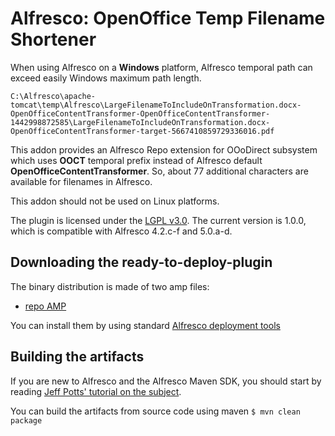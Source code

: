 Alfresco: OpenOffice Temp Filename Shortener
============================================
When using Alfresco on a **Windows** platform, Alfresco temporal path can exceed easily Windows maximum path length.

```C:\Alfresco\apache-tomcat\temp\Alfresco\LargeFilenameToIncludeOnTransformation.docx-OpenOfficeContentTransformer-OpenOfficeContentTransformer-1442998872585\LargeFilenameToIncludeOnTransformation.docx-OpenOfficeContentTransformer-target-5667410859729336016.pdf```

This addon provides an Alfresco Repo extension for OOoDirect subsystem which uses **OOCT** temporal prefix instead of Alfresco default **OpenOfficeContentTransformer**. So, about 77 additional characters are available for filenames in Alfresco.

This addon should not be used on Linux platforms.

The plugin is licensed under the [LGPL v3.0](http://www.gnu.org/licenses/lgpl-3.0.html). The current version is 1.0.0, which is compatible with Alfresco 4.2.c-f and 5.0.a-d.

Downloading the ready-to-deploy-plugin
--------------------------------------
The binary distribution is made of two amp files:

* [repo AMP](https://github.com/keensoft/alfresco-firma-pdf/releases/download/0.9.0/sign-document-0.9.0.amp)

You can install them by using standard [Alfresco deployment tools](http://docs.alfresco.com/community/tasks/dev-extensions-tutorials-simple-module-install-amp.html)

Building the artifacts
----------------------
If you are new to Alfresco and the Alfresco Maven SDK, you should start by reading [Jeff Potts' tutorial on the subject](http://ecmarchitect.com/alfresco-developer-series-tutorials/maven-sdk/tutorial/tutorial.html).

You can build the artifacts from source code using maven
```$ mvn clean package```